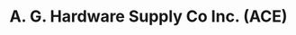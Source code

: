 ---
title: "A. G. Hardware Supply Co Inc. (ACE)"
url: /lowell/a-g-hardware-supply-co-inc-ace/
shop: Eisenwaren
---